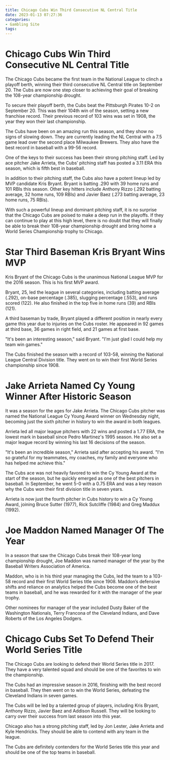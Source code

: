 ```yaml
---
title: Chicago Cubs Win Third Consecutive NL Central Title
date: 2023-01-13 07:27:36
categories:
- Gambling Site
tags:
---
```



#  Chicago Cubs Win Third Consecutive NL Central Title

The Chicago Cubs became the first team in the National League to clinch a playoff berth, winning their third consecutive NL Central title on September 20. The Cubs are now one step closer to achieving their goal of breaking the 108-year championship drought.

To secure their playoff berth, the Cubs beat the Pittsburgh Pirates 10-2 on September 20. This was their 104th win of the season, setting a new franchise record. Their previous record of 103 wins was set in 1908, the year they won their last championship.

The Cubs have been on an amazing run this season, and they show no signs of slowing down. They are currently leading the NL Central with a 7.5 game lead over the second place Milwaukee Brewers. They also have the best record in baseball with a 99-56 record.

One of the keys to their success has been their strong pitching staff. Led by ace pitcher Jake Arrieta, the Cubs’ pitching staff has posted a 3.11 ERA this season, which is fifth best in baseball.

In addition to their pitching staff, the Cubs also have a potent lineup led by MVP candidate Kris Bryant. Bryant is batting .290 with 39 home runs and 101 RBIs this season. Other key hitters include Anthony Rizzo (.292 batting average, 32 home runs, 109 RBIs) and Javier Baez (.273 batting average, 23 home runs, 75 RBIs).

With such a powerful lineup and dominant pitching staff, it is no surprise that the Chicago Cubs are poised to make a deep run in the playoffs. If they can continue to play at this high level, there is no doubt that they will finally be able to break their 108-year championship drought and bring home a World Series Championship trophy to Chicago.

#  Star Third Baseman Kris Bryant Wins MVP

Kris Bryant of the Chicago Cubs is the unanimous National League MVP for the 2016 season. This is his first MVP award.

Bryant, 25, led the league in several categories, including batting average (.292), on-base percentage (.385), slugging percentage (.553), and runs scored (122). He also finished in the top five in home runs (39) and RBIs (121).

A third baseman by trade, Bryant played a different position in nearly every game this year due to injuries on the Cubs roster. He appeared in 92 games at third base, 36 games in right field, and 21 games at first base.

"It's been an interesting season," said Bryant. "I'm just glad I could help my team win games."

The Cubs finished the season with a record of 103-58, winning the National League Central Division title. They went on to win their first World Series championship since 1908.

#  Jake Arrieta Named Cy Young Winner After Historic Season

It was a season for the ages for Jake Arrieta. The Chicago Cubs pitcher was named the National League Cy Young Award winner on Wednesday night, becoming just the sixth pitcher in history to win the award in both leagues.

Arrieta led all major league pitchers with 22 wins and posted a 1.77 ERA, the lowest mark in baseball since Pedro Martinez's 1995 season. He also set a major league record by winning his last 16 decisions of the season.

"It's been an incredible season," Arrieta said after accepting his award. "I'm so grateful for my teammates, my coaches, my family and everyone who has helped me achieve this."

The Cubs ace was not heavily favored to win the Cy Young Award at the start of the season, but he quickly emerged as one of the best pitchers in baseball. In September, he went 5-0 with a 0.75 ERA and was a key reason why the Cubs won their first division title in seven years.

Arrieta is now just the fourth pitcher in Cubs history to win a Cy Young Award, joining Bruce Sutter (1977), Rick Sutcliffe (1984) and Greg Maddux (1992).

#  Joe Maddon Named Manager Of The Year 

In a season that saw the Chicago Cubs break their 108-year long championship drought, Joe Maddon was named manager of the year by the Baseball Writers Association of America.

Maddon, who is in his third year managing the Cubs, led the team to a 103-58 record and their first World Series title since 1908. Maddon’s defensive shifts and reliance on analytics helped the Cubs become one of the best teams in baseball, and he was rewarded for it with the manager of the year trophy.

Other nominees for manager of the year included Dusty Baker of the Washington Nationals, Terry Francona of the Cleveland Indians, and Dave Roberts of the Los Angeles Dodgers.

#  Chicago Cubs Set To Defend Their World Series Title

The Chicago Cubs are looking to defend their World Series title in 2017. They have a very talented squad and should be one of the favorites to win the championship.

The Cubs had an impressive season in 2016, finishing with the best record in baseball. They then went on to win the World Series, defeating the Cleveland Indians in seven games.

The Cubs will be led by a talented group of players, including Kris Bryant, Anthony Rizzo, Javier Baez and Addison Russell. They will be looking to carry over their success from last season into this year.

Chicago also has a strong pitching staff, led by Jon Lester, Jake Arrieta and Kyle Hendricks. They should be able to contend with any team in the league.

The Cubs are definitely contenders for the World Series title this year and should be one of the top teams in baseball.